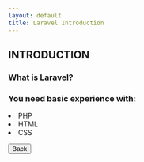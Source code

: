 ```yaml
---
layout: default
title: Laravel Introduction
---
```


<h2>INTRODUCTION</h2>

<h3>What is Laravel?</h3>

<h3>You need basic experience with:</h3>
<li>PHP</li>
<li>HTML</li>
<li>CSS</li>

<button href="/views/laravel/quick_start">Back</button>
<!-- <button href="/views/laravel/quick_start">Next</button> -->
